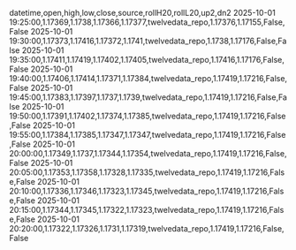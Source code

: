 datetime,open,high,low,close,source,rollH20,rollL20,up2,dn2
2025-10-01 19:25:00,1.17369,1.1738,1.17366,1.17377,twelvedata_repo,1.17376,1.17155,False,False
2025-10-01 19:30:00,1.17373,1.17416,1.17372,1.1741,twelvedata_repo,1.1738,1.17176,False,False
2025-10-01 19:35:00,1.17411,1.17419,1.17402,1.17405,twelvedata_repo,1.17416,1.17176,False,False
2025-10-01 19:40:00,1.17406,1.17414,1.17371,1.17384,twelvedata_repo,1.17419,1.17216,False,False
2025-10-01 19:45:00,1.17383,1.17397,1.1737,1.1739,twelvedata_repo,1.17419,1.17216,False,False
2025-10-01 19:50:00,1.17391,1.17402,1.17374,1.17385,twelvedata_repo,1.17419,1.17216,False,False
2025-10-01 19:55:00,1.17384,1.17385,1.17347,1.17347,twelvedata_repo,1.17419,1.17216,False,False
2025-10-01 20:00:00,1.17349,1.1737,1.17344,1.17354,twelvedata_repo,1.17419,1.17216,False,False
2025-10-01 20:05:00,1.17353,1.17358,1.17328,1.17335,twelvedata_repo,1.17419,1.17216,False,False
2025-10-01 20:10:00,1.17336,1.17346,1.17323,1.17345,twelvedata_repo,1.17419,1.17216,False,False
2025-10-01 20:15:00,1.17344,1.17345,1.17322,1.17323,twelvedata_repo,1.17419,1.17216,False,False
2025-10-01 20:20:00,1.17322,1.17326,1.1731,1.17319,twelvedata_repo,1.17419,1.17216,False,False
